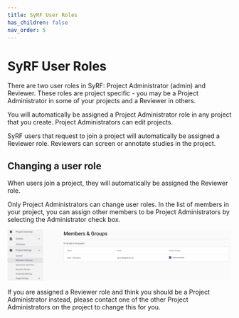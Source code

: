 ```yaml
---
title: SyRF User Roles
has_children: false
nav_order: 5
---
```


# SyRF User Roles

There are two user roles in SyRF: Project Administrator (admin) and Reviewer. These roles are project specific - you may be a Project Administrator in some of your projects and a Reviewer in others.

You will automatically be assigned a Project Administrator role in any project that you create. Project Administrators can edit projects. 

SyRF users that request to join a project will automatically be assigned a Reviewer role. Reviewers can screen or annotate studies in the project.

## Changing a user role
When users join a project, they will automatically be assigned the Reviewer role.

Only Project Administrators can change user roles.  In the list of members in your project, you can assign other members to be Project Administrators by selecting the Administrator check box.

![alttext](figs/Fig_Change_user_role.png)

If you are assigned a Reviewer role and think you should be a Project Administrator instead, please contact one of the other Project Administrators on the project to change this for you.
